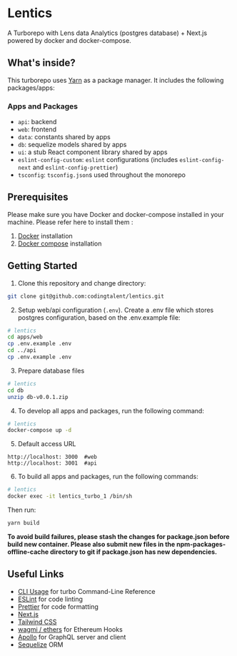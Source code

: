 # Lentics

A Turborepo with Lens data Analytics (postgres database) + Next.js powered by docker and docker-compose.

## What's inside?

This turborepo uses [Yarn](https://classic.yarnpkg.com/) as a package manager. It includes the following packages/apps:

### Apps and Packages

- `api`: backend
- `web`: frontend
- `data`: constants shared by apps
- `db`: sequelize models shared by apps
- `ui`: a stub React component library shared by apps
- `eslint-config-custom`: `eslint` configurations (includes `eslint-config-next` and `eslint-config-prettier`)
- `tsconfig`: `tsconfig.json`s used throughout the monorepo

## Prerequisites
Please make sure you have Docker and docker-compose installed in your machine. Please refer here to install them :

1. [Docker](https://docs.docker.com/engine/install/) installation
2. [Docker compose](https://docs.docker.com/compose/install/) installation

## Getting Started
1. Clone this repository and change directory:
```bash
git clone git@github.com:codingtalent/lentics.git
```
2. Setup web/api configuration (`.env`). Create a .env file which stores postgres configuration, based on the .env.example file:
```bash
# lentics
cd apps/web
cp .env.example .env
cd ../api
cp .env.example .env
```
3. Prepare database files
```bash
# lentics
cd db
unzip db-v0.0.1.zip
```
4. To develop all apps and packages, run the following command:
```bash
# lentics
docker-compose up -d
```
5. Default access URL
```
http://localhost: 3000  #web
http://localhost: 3001  #api
```
6. To build all apps and packages, run the following commands:
```bash
# lentics
docker exec -it lentics_turbo_1 /bin/sh
```
Then run:
```bash
yarn build
```

**To avoid build failures, please stash the changes for package.json before build new container. Please also submit new files in the npm-packages-offline-cache directory to git if package.json has new dependencies.**


## Useful Links
- [CLI Usage](https://turbo.build/repo/docs/reference/command-line-reference) for turbo Command-Line Reference
- [ESLint](https://eslint.org/) for code linting
- [Prettier](https://prettier.io) for code formatting
- [Next.js](https://nextjs.org/)
- [Tailwind CSS](https://tailwindcss.com)
- [wagmi / ethers](https://wagmi.sh/) for Ethereum Hooks
- [Apollo](https://www.apollographql.com/) for GraphQL server and client
- [Sequelize](https://sequelize.org/docs/v6/) ORM


